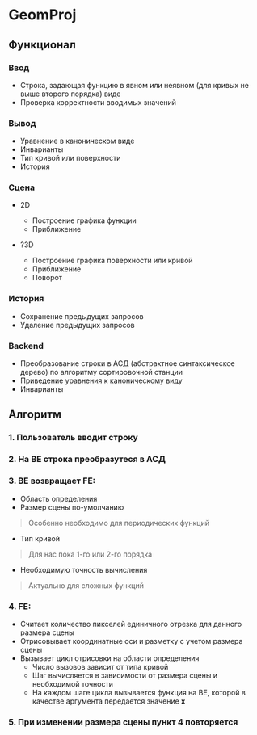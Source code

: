 # GeomProj

## Функционал

### Ввод

+ Строка, задающая функцию в явном или неявном (для кривых не выше второго порядка) виде
+ Проверка корректности вводимых значений 

### Вывод

+ Уравнение в каноническом виде
+ Инварианты
+ Тип кривой или поверхности
+ История

### Сцена

+ 2D
  + Построение графика функции
  + Приближение

+ ?3D
  + Построение графика поверхности или кривой
  + Приближение 
  + Поворот 
  
### История

+ Сохранение предыдущих запросов
+ Удаление предыдущих запросов

### Backend

+ Преобразование строки в АСД (абстрактное синтаксическое дерево) по алгоритму сортировочной станции
+ Приведение уравнения к каноническому виду
+ Инварианты


## Алгоритм

### 1. Пользователь вводит строку

### 2. На BE строка преобразутеся в АСД

### 3. BE возвращает FE:

  + Область определения
  + Размер сцены по-умолчанию 
  > Особенно необходимо для периодических функций
  + Тип кривой 
  > Для нас пока 1-го или 2-го порядка
  + Необходимую точность вычисления 
  > Актуально для сложных функций
  
### 4. FE:

  + Считает количество пикселей единичного отрезка для данного размера сцены
  + Отрисовывает координатные оси и разметку с учетом размера сцены
  + Вызывает цикл отрисовки на области определения 
    + Число вызовов зависит от типа кривой
    + Шаг вычисляется в зависимости от размера сцены и необходимой точности
    + На каждом шаге цикла вызывается функция на BE, которой в качестве аргумента передается значение **x**
  
### 5. При изменении размера сцены пункт 4 повторяется

##
